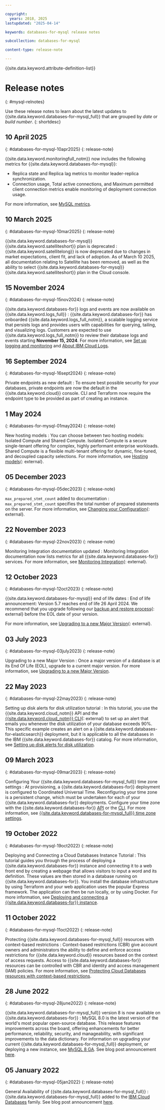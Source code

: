 ```yaml
---

copyright:
  years: 2018, 2025
lastupdated: "2025-04-14"

keywords: databases-for-mysql release notes

subcollection: databases-for-mysql

content-type: release-note

---
```


{{site.data.keyword.attribute-definition-list}}

# Release notes
{: #mysql-relnotes}

Use these release notes to learn about the latest updates to {{site.data.keyword.databases-for-mysql_full}} that are grouped by _date_ or _build number_.
{: shortdesc}

## 10 April 2025
{: #databases-for-mysql-10apr2025}
{: release-note}

{{site.data.keyword.monitoringfull_notm}} now includes the following metrics for {{site.data.keyword.databases-for-mysql}}:

   - Replica state and Replica lag metrics to monitor leader-replica synchronization.
   - Connection usage, Total active connections, and Maximum permitted client connection metrics enable monitoring of deployment connection usage.

For more information, see [MySQL metrics](/docs/databases-for-mysql?topic=databases-for-mysql-monitoring&interface=ui#metrics-by-plan-mysql).

## 10 March 2025
{: #databases-for-mysql-10mar2025}
{: release-note}

{{site.data.keyword.databases-for-mysql}} {{site.data.keyword.satelliteshort}} plan is deprecated
:   {{site.data.keyword.satellitelong}} is now deprecated due to changes in market expectations, client fit, and lack of adoption. As of March 10 2025, all documentation relating to Satellite has been removed, as well as the ability to select {{site.data.keyword.databases-for-mysql}} {{site.data.keyword.satelliteshort}} plan in the Cloud console.

## 15 November 2024
{: #databases-for-mysql-15nov2024}
{: release-note}

{{site.data.keyword.databases-for}} logs and events are now available on {{site.data.keyword.logs_full}}
: {{site.data.keyword.databases-for}} has onboarded {{site.data.keyword.logs_full_notm}}, a scalable logging service that persists logs and provides users with capabilities for querying, tailing, and visualizing logs. Customers are expected to use {{site.data.keyword.logs_full_notm}} to review their database logs and events starting **November 15, 2024**. For more information, see [Set up logging and monitoring](/docs/databases-for-mysql?topic=databases-for-mysql-getting-started-cdb-logging-monitoring&interface=ui) and [About IBM Cloud Logs](/docs/cloud-logs?topic=cloud-logs-about-cl).

## 16 September 2024
{: #databases-for-mysql-16sept2024}
{: release-note}

Private endpoints as new default
:  To ensure best possible security for your databases, private endpoints are now the default in the {{site.data.keyword.cloud}} console. CLI and Terraform now require the endpoint type to be provided as part of creating an instance.

## 1 May 2024
{: #databases-for-mysql-01may2024}
{: release-note}

New hosting models
:  You can choose between two hosting models: Isolated Compute and Shared Compute. Isolated Compute is a secure single-tenant offering for complex, highly performant enterprise workloads. Shared Compute is a flexible multi-tenant offering for dynamic, fine-tuned, and decoupled capacity selections. For more information, see [Hosting models](/docs/databases-for-mysql?topic=databases-for-mysql-hosting-models&interface=ui){: external}.

## 05 December 2023
{: #databases-for-mysql-05dec2023}
{: release-note}

`max_prepared_stmt_count` added to documentation
:  `max_prepared_stmt_count` specifies the total number of prepared statements on the server. For more information, see [Changing your Configuration](/docs/databases-for-mysql?topic=databases-for-mysql-changing-configuration){: external}.

## 22 November 2023
{: #databases-for-mysql-22nov2023}
{: release-note}

Monitoring Integration documentation updated
:  Monitoring Integration documentation now lists metrics for all {{site.data.keyword.databases-for}} services. For more information, see [Monitoring Integration](/docs/cloud-databases?topic=cloud-databases-monitoring){: external}.

## 12 October 2023
{: #databases-for-mysql-12oct2023}
{: release-note}

{{site.data.keyword.databases-for-mysql}} end of life dates
:  End of life announcement: Version 5.7 reaches end of life 26 April 2024. We recommend that you upgrade following our [backup and restore process](/docs/cloud-databases?topic=cloud-databases-dashboard-backups){: external} before the EOL date of your version.

For more information, see [Upgrading to a new Major Version](/docs/databases-for-mysql?topic=databases-for-mysql-mysql-upgrading){: external}.

## 03 July 2023
{: #databases-for-mysql-03july2023}
{: release-note}

Upgrading to a new Major Version
:  Once a major version of a database is at its End Of Life (EOL), upgrade to a current major version. For more information, see [Upgrading to a new Major Version](/docs/databases-for-mysql?topic=databases-for-mysql-mysql-upgrading).

## 22 May 2023
{: #databases-for-mysql-22may2023}
{: release-note}

Setting up disk alerts for disk utilization tutorial
:  In this tutorial, you use the {{site.data.keyword.cloud_notm}} API and the [{{site.data.keyword.cloud_notm}} CLI](https://cloud.ibm.com/docs/cli?topic=cli-getting-started){: external} to set up an alert that emails you whenever the disk utilization of your database exceeds 90%. This specific example creates an alert on a {{site.data.keyword.databases-for-elasticsearch}} deployment, but it is applicable to all the databases in the IBM {{site.data.keyword.databases-for}} catalog. For more information, see [Setting up disk alerts for disk utilization](/docs/databases-for-mysql?topic=databases-for-mysql-disk-util-alert-tutorial).

## 09 March 2023
{: #databases-for-mysql-09mar2023}
{: release-note}

Configuring Your {{site.data.keyword.databases-for-mysql_full}} time zone settings
:  At provisioning, a {{site.data.keyword.databases-for}} deployment is configured to Coordinated Universal Time. Reconfiguring your time zone is a persistent change, which must be undertaken for each of your {{site.data.keyword.databases-for}} deployments. Configure your time zone with the {{site.data.keyword.databases-for}} [API](https://cloud.ibm.com/apidocs/cloud-databases-api/cloud-databases-api-v5#introduction) or the [CLI](/docs/databases-cli-plugin). For more information, see [{{site.data.keyword.databases-for-mysql_full}} time zone settings](/docs/databases-for-mysql?topic=databases-for-mysql-changing-configuration&interface=cli#mem-settings).

## 19 October 2022
{: #databases-for-mysql-19oct2022}
{: release-note}

Deploying and Connecting a Cloud Databases Instance Tutorial
:  This tutorial guides you through the process of deploying a {{site.data.keyword.databases-for}} instance and connecting it to a web front end by creating a webpage that allows visitors to input a word and its definition. These values are then stored in a database running on {{site.data.keyword.databases-for}}. You install the database infrastructure by using Terraform and your web application uses the popular Express framework. The application can then be run locally, or by using Docker. For more information, see [Deploying and connecting a {{site.data.keyword.databases-for}} instance](/docs/databases-for-mysql?topic=databases-for-mysql-create-instance-tutorial).

## 11 October 2022
{: #databases-for-mysql-11oct2022}
{: release-note}

Protecting {{site.data.keyword.databases-for-mysql_full}} resources with context-based restrictions
:  Context-based restrictions (CBR) give account owners and administrators the ability to define and enforce access restrictions for {{site.data.keyword.cloud}} resources based on the context of access requests. Access to {{site.data.keyword.databases-for}} resources can be controlled with CBR and identity and access management (IAM) policies. For more information, see [Protecting Cloud Databases resources with context-based restrictions](/docs/databases-for-mysql?topic=databases-for-mysql-cbr&interface=ui).

## 28 June 2022
{: #databases-for-mysql-28june2022}
{: release-note}

{{site.data.keyword.databases-for-mysql_full}} version 8 is now available on {{site.data.keyword.databases-for}}
:  MySQL 8.0 is the latest version of the world's most popular open-source database. This release features improvements across the board, offering enhancements for better performance, reliability, security, and manageability, with significant improvements to the data dictionary. For information on upgrading your current {{site.data.keyword.databases-for-mysql_full}} deployment, or deploying a new instance, see [MySQL 8 GA](https://cloud.ibm.com/docs/databases-for-mysql?topic=databases-for-mysql-mysql8-ga). See blog post announcement [here](https://www.ibm.com/cloud/blog/announcements/ibm-cloud-databases-for-mysql-now-supports-version-8).

## 05 January 2022
{: #databases-for-mysql-05jan2022}
{: release-note}

General Availability of {{site.data.keyword.databases-for-mysql_full}}
:  {{site.data.keyword.databases-for-mysql_full}} added to the [IBM Cloud Databases](https://www.ibm.com/cloud/databases) family. See blog post announcement [here](https://www.ibm.com/cloud/blog/announcements/general-availability-of-ibm-cloud-databases-for-mysql).
